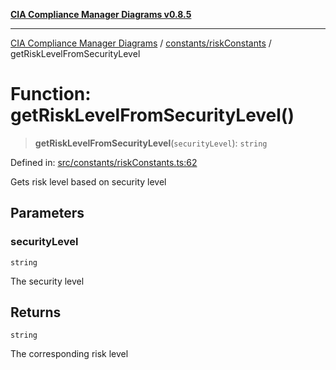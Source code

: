 [**CIA Compliance Manager Diagrams v0.8.5**](../../../README.md)

***

[CIA Compliance Manager Diagrams](../../../modules.md) / [constants/riskConstants](../README.md) / getRiskLevelFromSecurityLevel

# Function: getRiskLevelFromSecurityLevel()

> **getRiskLevelFromSecurityLevel**(`securityLevel`): `string`

Defined in: [src/constants/riskConstants.ts:62](https://github.com/Hack23/cia-compliance-manager/blob/3ae0301247f765ba03c8c0fe645db4718bb8af76/src/constants/riskConstants.ts#L62)

Gets risk level based on security level

## Parameters

### securityLevel

`string`

The security level

## Returns

`string`

The corresponding risk level
